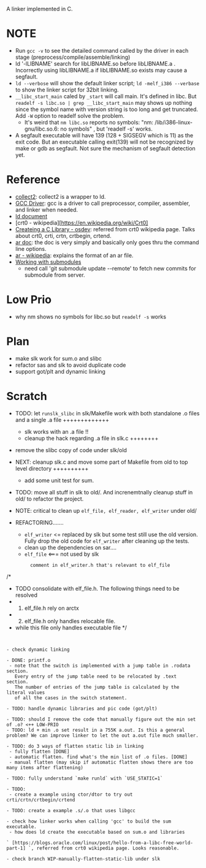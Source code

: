 A linker implemented in C.

# NOTE
- Run `gcc -v` to see the detailed command called by the driver in each stage (preprocess/compile/assemble/linking)
- ld '-lLIBNAME' search for libLIBNAME.so before libLIBNAME.a . Incorrectly using libLIBNAME.a if libLIBNAME.so exists may cause a segfault.
- `ld --verbose` will show the default linker script; `ld -melf_i386 --verbase` to show the linker script for 32bit linking.
- `__libc_start_main` caled by `_start` will call main. It's defined in libc. But `readelf -s libc.so | grep __libc_start_main` may shows up nothing since the symbol name with version string is too long and get truncated. Add `-W` option to readelf solve the problem.
  - It's weird that `nm libc.so` reports no symbols: "nm: /lib/i386-linux-gnu/libc.so.6: no symbols" , but 'readelf -s' works.
- A segfault executable will have 139 (128 + SIGSEGV which is 11) as the exit code. But an executable calling exit(139) will not be recognized by make or gdb as segfault. Not sure the mechanism of segfault detection yet.

# Reference
- [collect2](https://gcc.gnu.org/onlinedocs/gccint/Collect2.html): collect2 is a wrapper to ld.
- [GCC Driver](http://web.cse.ohio-state.edu/~reeves.92/CSE2421au12/SlidesDay51.pdf): gcc is a driver to call preprocessor, compiler, assembler, and linker when needed.
- [ld document](https://sourceware.org/binutils/docs-2.39/ld.html)
- [crt0 - wikipedia][https://en.wikipedia.org/wiki/Crt0]
- [Createing a C Library - osdev](https://wiki.osdev.org/Creating_a_C_Library): referred from crt0 wikipedia page. Talks about crt0, crti, crtn, crtbegin, crtend.
- [ar doc](https://sourceware.org/binutils/docs-2.39/binutils.htm): the doc is very simply and basically only goes thru the command line options.
- [ar - wikipedia](https://en.wikipedia.org/wiki/Ar_(Unix)): explains the format of an ar file.
- [Working with submodules](https://github.blog/2016-02-01-working-with-submodules/)
  - need call 'git submodule update --remote' to fetch new commits for submodule from server.

# Low Prio
- why nm shows no symbols for libc.so but `readelf -s` works

# Plan
- make slk work for sum.o and slibc
- refactor sas and slk to avoid duplicate code
- support got/plt and dynamic linking

# Scratch

- TODO: let `runslk_slibc` in slk/Makefile work with both standalone .o files and a single .a file +++++++++++++
  - slk works with an .a file !!
  - cleanup the hack regarding .a file in slk.c ++++++++

- remove the slibc copy of code under slk/old

- NEXT: cleanup slk.c and move some part of Makefile from old to top level directory ++++++++++
  - add some unit test for sum.

- TODO: move all stuff in slk to old/. And increnemtnally cleanup stuff in old/ to refactor the project.

- NOTE: critical to clean up `elf_file, elf_reader, elf_writer` under old/

- REFACTORING.......
	- `elf_writer` <= replaced by slk but some test still use the old version. Fully drop the old code for `elf_writer` after cleaning up the tests.
  - clean up the dependencies on sar....
  - `elf_file` <=== not used by slk
	```
	  comment in elf_writer.h that's relevant to elf_file
/*
 * TODO consolidate with elf_file.h. The following things need to be resolved
 * 1. elf_file.h rely on arctx
 * 2. elf_file.h only handles relocable file.
 *    while this file only handles executable file
 */
 ```


- check dynamic linking

- DONE: printf.o
  - note that the switch is implemented with a jump table in .rodata section.
    Every entry of the jump table need to be relocated by .text section.
    The number of entries of the jump table is calculated by the literal values
    of all the cases in the switch statement.

- TODO: handle dynamic libraries and pic code (got/plt)

- TODO: should I remove the code that manually figure out the min set of .o? <++ LOW-PRIO
- TODO: ld + min .o set result in a 755K a.out. Is this a general problem? We can improve linker to let the out a.out file much smaller.

- TODO: do 3 ways of flatten static lib in linking
  - fully flatten [DONE]
  - automatic flatten. find what's the min list of .o files. [DONE]
  - manual flatten (may skip if automatic flatten shows there are too many items after flattening)

- TODO: fully understand `make runld` with `USE_STATIC=1`

- TODO:
  - create a example using ctor/dtor to try out crti/crtn/crtbegin/crtend

- TODO: create a example .s/.o that uses libgcc

- check how linker works when calling 'gcc' to build the sum executable.
  - how does ld create the executable based on sum.o and libraries

` [https://blogs.oracle.com/linux/post/hello-from-a-libc-free-world-part-1] `, referred from crt0 wikipedia page. Looks reasonable.

- check branch WIP-manually-flatten-static-lib under slk
